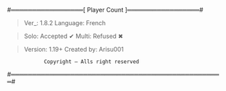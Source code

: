 #═════════════════[ Player Count ]═════════════════#

> Ver_: 1.8.2
> Language: French

> Solo: Accepted ✔
> Multi: Refused ✖

> Version: 1.19+
> Created by: Arisu001


                Copyright — Alls right reserved
#══════════════════════════════════════════════════#
